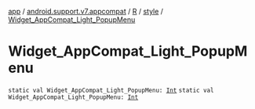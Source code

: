 [app](../../../index.md) / [android.support.v7.appcompat](../../index.md) / [R](../index.md) / [style](index.md) / [Widget_AppCompat_Light_PopupMenu](.)

# Widget_AppCompat_Light_PopupMenu

`static val Widget_AppCompat_Light_PopupMenu: `[`Int`](https://kotlinlang.org/api/latest/jvm/stdlib/kotlin/-int/index.html)
`static val Widget_AppCompat_Light_PopupMenu: `[`Int`](https://kotlinlang.org/api/latest/jvm/stdlib/kotlin/-int/index.html)